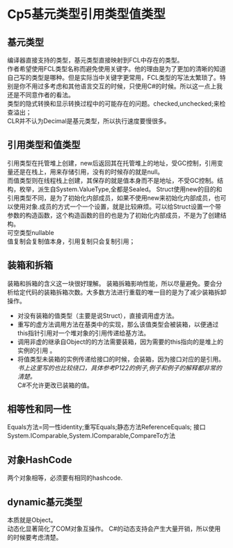 # Cp5基元类型引用类型值类型
## 基元类型
编译器直接支持的类型，基元类型直接映射到FCL中存在的类型。  
作者希望使用FCL类型名称而避免使用关键字。他的理由是为了更加的清晰的知道自己写的类型是哪种。但是实际当中关键字更常用，FCL类型的写法太繁琐了。特别是你不用过多考虑和其他语言交互的时候，只使用C#的时候。所以这一点上我还是不同意作者的看法。  
类型的隐式转换和显示转换过程中的可能存在的问题。checked,unchecked;来检查溢出；  
CLR并不认为Decimal是基元类型，所以执行速度要慢很多。
## 引用类型和值类型
引用类型在托管堆上创建，new后返回其在托管堆上的地址，受GC控制，引用变量还是在栈上，用来存储引用，没有的时候存的就是null。  
而值类型则在线程栈上创建，其保存的就是值本身而不是地址，不受GC控制。结构，枚举，派生自System.ValueType,全都是Sealed。
Struct使用new的目的和引用类型不同，是为了初始化内部成员，如果不使用new来初始化内部成员，也可以使用对象.成员的方式一个一个设置，就是比较麻烦。可以给Struct设置一个带参数的构造函数，这个构造函数的目的也是为了初始化内部成员，不是为了创建结构。  
可空类型nullable  
值复制会复制值本身，引用复制只会复制引用；
## 装箱和拆箱
装箱和拆箱的含义这一块很好理解。  装箱拆箱影响性能，所以尽量避免。要会分析给定代码的装箱拆箱次数。大多数方法进行重载的唯一目的是为了减少装箱拆卸操作。 
* 对没有装箱的值类型（主要是说Struct），直接调用虚方法。
* 重写的虚方法调用方法在基类中的实现，那么该值类型会被装箱，以便通过this指针引用对一个堆对象的引用传递给基方法。  
* 调用非虚的继承自Object的的方法需要装箱，因为需要的this指向的是堆上的实例的引用 。   
* 将值类型未装箱的实例传递给接口的时候，会装箱，因为接口对应的是引用。  
*书上这里写的也比较绕口，具体参考P122的例子,例子和例子的解释都非常的清楚。*    
C#不允许更改已装箱的值。
## 相等性和同一性
Equals方法=同一性identity;重写Equals;静态方法ReferenceEquals;
接口System.IComparable,System.IComparable<T>,CompareTo方法    
## 对象HashCode
两个对象相等，必须要有相同的hashcode.  

## dynamic基元类型
本质就是Object。  
动态化显著简化了COM对象互操作。 
C#的动态支持会产生大量开销，所以使用的时候要考虑清楚。